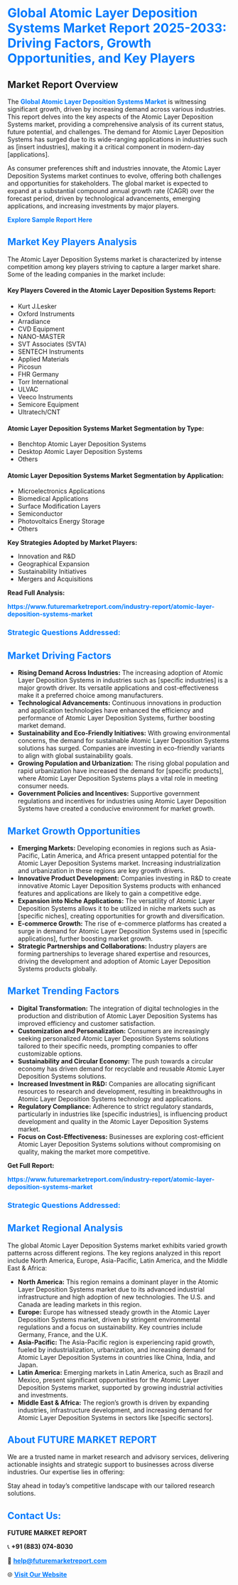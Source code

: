 <h1 style="color: #007BFF;">Global Atomic Layer Deposition Systems Market Report 2025-2033: Driving Factors, Growth Opportunities, and Key Players</h1>

<section id="overview">
<h2>Market Report Overview</h2>
<p>The <a href="https://www.futuremarketreport.com/industry-report/atomic-layer-deposition-systems-market" style="color: #007BFF; text-decoration: none;"><strong>Global Atomic Layer Deposition Systems Market</strong></a> is witnessing significant growth, driven by increasing demand across various industries. This report delves into the key aspects of the Atomic Layer Deposition Systems market, providing a comprehensive analysis of its current status, future potential, and challenges. The demand for Atomic Layer Deposition Systems has surged due to its wide-ranging applications in industries such as [insert industries], making it a critical component in modern-day [applications].</p>
<p>As consumer preferences shift and industries innovate, the Atomic Layer Deposition Systems market continues to evolve, offering both challenges and opportunities for stakeholders. The global market is expected to expand at a substantial compound annual growth rate (CAGR) over the forecast period, driven by technological advancements, emerging applications, and increasing investments by major players.</p>
</section>

<section id="overview">
<p><a href="https://www.futuremarketreport.com/request-sample/reportId=105752" style="color: #007BFF; text-decoration: none;"><strong>Explore Sample Report Here</strong></a></p>
</section>

<section id="key-players">
<h2 style="color: #007BFF;">Market Key Players Analysis</h2>
<p>The Atomic Layer Deposition Systems market is characterized by intense competition among key players striving to capture a larger market share. Some of the leading companies in the market include:</p>
<h4>Key Players Covered in the Atomic Layer Deposition Systems Report:</h4>
<ul><li>Kurt J.Lesker</li><li>Oxford Instruments</li><li>Arradiance</li><li>CVD Equipment</li><li>NANO-MASTER</li><li>SVT Associates (SVTA)</li><li>SENTECH Instruments</li><li>Applied Materials</li><li>Picosun</li><li>FHR Germany</li><li>Torr International</li><li>ULVAC</li><li>Veeco Instruments</li><li>Semicore Equipment</li><li>Ultratech/CNT</li></ul>
<h4>Atomic Layer Deposition Systems Market Segmentation by Type:</h4>
<ul><li>Benchtop Atomic Layer Deposition Systems</li><li>Desktop Atomic Layer Deposition Systems</li><li>Others</li></ul>

<h4>Atomic Layer Deposition Systems Market Segmentation by Application:</h4>
<ul><li>Microelectronics Applications</li><li>Biomedical Applications</li><li>Surface Modification Layers</li><li>Semiconductor</li><li>Photovoltaics Energy Storage</li><li>Others</li></ul>
<p><strong>Key Strategies Adopted by Market Players:</strong></p>
<ul>
<li>Innovation and R&D</li>
<li>Geographical Expansion</li>
<li>Sustainability Initiatives</li>
<li>Mergers and Acquisitions</li>
</ul>
</section>

<section>
<p><strong>Read Full Analysis: </strong></p><a href="https://www.futuremarketreport.com/industry-report/atomic-layer-deposition-systems-market" style="color: #007BFF; text-decoration: none;"><strong>https://www.futuremarketreport.com/industry-report/atomic-layer-deposition-systems-market</strong></a>
<h3 style="color: #007BFF;">Strategic Questions Addressed:</h3>
</section>

<section id="driving-factors">
<h2 style="color: #007BFF;">Market Driving Factors</h2>
<ul>
<li><strong>Rising Demand Across Industries:</strong> The increasing adoption of Atomic Layer Deposition Systems in industries such as [specific industries] is a major growth driver. Its versatile applications and cost-effectiveness make it a preferred choice among manufacturers.</li>
<li><strong>Technological Advancements:</strong> Continuous innovations in production and application technologies have enhanced the efficiency and performance of Atomic Layer Deposition Systems, further boosting market demand.</li>
<li><strong>Sustainability and Eco-Friendly Initiatives:</strong> With growing environmental concerns, the demand for sustainable Atomic Layer Deposition Systems solutions has surged. Companies are investing in eco-friendly variants to align with global sustainability goals.</li>
<li><strong>Growing Population and Urbanization:</strong> The rising global population and rapid urbanization have increased the demand for [specific products], where Atomic Layer Deposition Systems plays a vital role in meeting consumer needs.</li>
<li><strong>Government Policies and Incentives:</strong> Supportive government regulations and incentives for industries using Atomic Layer Deposition Systems have created a conducive environment for market growth.</li>
</ul>
</section>

<section id="growth-opportunities">
<h2 style="color: #007BFF;">Market Growth Opportunities</h2>
<ul>
<li><strong>Emerging Markets:</strong> Developing economies in regions such as Asia-Pacific, Latin America, and Africa present untapped potential for the Atomic Layer Deposition Systems market. Increasing industrialization and urbanization in these regions are key growth drivers.</li>
<li><strong>Innovative Product Development:</strong> Companies investing in R&D to create innovative Atomic Layer Deposition Systems products with enhanced features and applications are likely to gain a competitive edge.</li>
<li><strong>Expansion into Niche Applications:</strong> The versatility of Atomic Layer Deposition Systems allows it to be utilized in niche markets such as [specific niches], creating opportunities for growth and diversification.</li>
<li><strong>E-commerce Growth:</strong> The rise of e-commerce platforms has created a surge in demand for Atomic Layer Deposition Systems used in [specific applications], further boosting market growth.</li>
<li><strong>Strategic Partnerships and Collaborations:</strong> Industry players are forming partnerships to leverage shared expertise and resources, driving the development and adoption of Atomic Layer Deposition Systems products globally.</li>
</ul>
</section>

<section id="trending-factors">
<h2 style="color: #007BFF;">Market Trending Factors</h2>
<ul>
<li><strong>Digital Transformation:</strong> The integration of digital technologies in the production and distribution of Atomic Layer Deposition Systems has improved efficiency and customer satisfaction.</li>
<li><strong>Customization and Personalization:</strong> Consumers are increasingly seeking personalized Atomic Layer Deposition Systems solutions tailored to their specific needs, prompting companies to offer customizable options.</li>
<li><strong>Sustainability and Circular Economy:</strong> The push towards a circular economy has driven demand for recyclable and reusable Atomic Layer Deposition Systems solutions.</li>
<li><strong>Increased Investment in R&D:</strong> Companies are allocating significant resources to research and development, resulting in breakthroughs in Atomic Layer Deposition Systems technology and applications.</li>
<li><strong>Regulatory Compliance:</strong> Adherence to strict regulatory standards, particularly in industries like [specific industries], is influencing product development and quality in the Atomic Layer Deposition Systems market.</li>
<li><strong>Focus on Cost-Effectiveness:</strong> Businesses are exploring cost-efficient Atomic Layer Deposition Systems solutions without compromising on quality, making the market more competitive.</li>
</ul>
</section>

<section>
<p><strong>Get Full Report: </strong></p><a href="https://www.futuremarketreport.com/industry-report/atomic-layer-deposition-systems-market" style="color: #007BFF; text-decoration: none;"><strong>https://www.futuremarketreport.com/industry-report/atomic-layer-deposition-systems-market</strong></a>
<h3 style="color: #007BFF;">Strategic Questions Addressed:</h3>
</section>


<section id="regional-analysis">
<h2 style="color: #007BFF;">Market Regional Analysis</h2>
<p>The global Atomic Layer Deposition Systems market exhibits varied growth patterns across different regions. The key regions analyzed in this report include North America, Europe, Asia-Pacific, Latin America, and the Middle East & Africa:</p>
<ul>
<li><strong>North America:</strong> This region remains a dominant player in the Atomic Layer Deposition Systems market due to its advanced industrial infrastructure and high adoption of new technologies. The U.S. and Canada are leading markets in this region.</li>
<li><strong>Europe:</strong> Europe has witnessed steady growth in the Atomic Layer Deposition Systems market, driven by stringent environmental regulations and a focus on sustainability. Key countries include Germany, France, and the U.K.</li>
<li><strong>Asia-Pacific:</strong> The Asia-Pacific region is experiencing rapid growth, fueled by industrialization, urbanization, and increasing demand for Atomic Layer Deposition Systems in countries like China, India, and Japan.</li>
<li><strong>Latin America:</strong> Emerging markets in Latin America, such as Brazil and Mexico, present significant opportunities for the Atomic Layer Deposition Systems market, supported by growing industrial activities and investments.</li>
<li><strong>Middle East & Africa:</strong> The region’s growth is driven by expanding industries, infrastructure development, and increasing demand for Atomic Layer Deposition Systems in sectors like [specific sectors].</li>
</ul>
</section>

<footer>
<h2 style="color: #007BFF;">About FUTURE MARKET REPORT</h2>
<p>We are a trusted name in market research and advisory services, delivering actionable insights and strategic support to businesses across diverse industries. Our expertise lies in offering:</p>

<p>Stay ahead in today’s competitive landscape with our tailored research solutions.</p>

<h2 style="color: #007BFF;">Contact Us:</h2>
<p><strong>FUTURE MARKET REPORT</strong></p>
<p>📞 <strong>+91 (883) 074-8030</strong></p>
<p>📧 <strong><a href="mailto:help@futuremarketreport.com" style="color: #007BFF;">help@futuremarketreport.com</a></strong></p>
<p>🌐 <strong><a href="https://www.futuremarketreport.com/" style="color: #007BFF;">Visit Our Website</a></strong></p>
</footer>